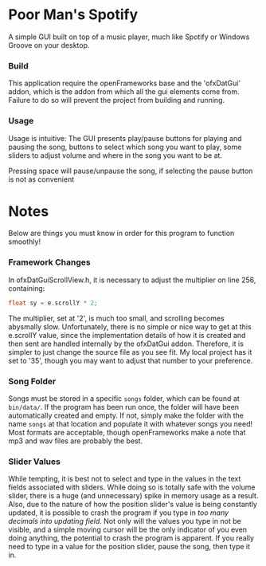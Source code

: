 # Poor Man's Spotify

A simple GUI built on top of a music player, much like Spotify or
Windows Groove on your desktop.

### Build

This application require the openFrameworks base and the 'ofxDatGui' addon,
which is the addon from which all the gui elements come from. Failure to do so
will prevent the project from building and running.

### Usage

Usage is intuitive: The GUI presents play/pause buttons for playing and pausing
the song, buttons to select which song you want to play, some sliders to adjust
volume and where in the song you want to be at.

Pressing space will pause/unpause the song, if selecting the pause button is
not as convenient

# Notes

Below are things you must know in order for this program to function smoothly!

### Framework Changes

In ofxDatGuiScrollView.h, it is necessary to adjust the multiplier
on line 256, containing:

```C++
float sy = e.scrollY * 2;
```

The multiplier, set at '2', is much too small, and scrolling becomes abysmally slow.
Unfortunately, there is no simple or nice way to get at this e.scrollY value,
since the implementation details of how it is created and then sent are handled
internally by the ofxDatGui addon. Therefore, it is simpler to just change the source
file as you see fit. My local project has it set to '35', though you may want
to adjust that number to your preference.

### Song Folder

Songs must be stored in a specific `songs` folder, which can be found at
`bin/data/`. If the program has been run once, the folder will have been automatically
created and empty. If not, simply make the folder with the name `songs` at that
location and populate it with whatever songs you need! Most formats
are acceptable, though openFrameworks make a note that mp3 and wav files
are probably the best.

### Slider Values

While tempting, it is best not to select and type in the values in the text
fields associated with sliders. While doing so is totally safe with the volume
slider, there is a huge (and unnecessary) spike in memory usage as a result.
Also, due to the nature of how the position slider's value is being constantly
updated, it is possible to crash the program if you type in *too many decimals
into updating field*. Not only will the values you type in not be visible,
and a simple moving cursor will be the only indicator of you even doing anything,
the potential to crash the program is apparent. If you really need to type
in a value for the position slider, pause the song, then type it in.

